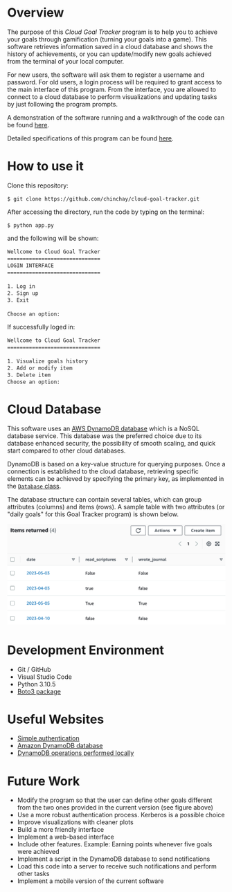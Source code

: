 # Overview

The purpose of this *Cloud Goal Tracker* program is to help you to achieve your goals through gamification (turning your goals into a game). This software retrieves information saved in a cloud database and shows the history of achievements, or you can update/modify new goals achieved from the terminal of your local computer.

For new users, the software will ask them to register a username and password. For old users, a login process will be required to grant access to the main interface of this program. From the interface, you are allowed to connect to a cloud database to perform visualizations and updating tasks by just following the program prompts.

A demonstration of the software running and a walkthrough of the code can be found [here]().

Detailed specifications of this program can be found [here](specifications.md).


# How to use it

Clone this repository:

```ShellSession
$ git clone https://github.com/chinchay/cloud-goal-tracker.git
```

After accessing the directory, run the code by typing on the terminal:

```ShellSession
$ python app.py
```

and the following will be shown:

```ShellSession
Wellcome to Cloud Goal Tracker
==============================
LOGIN INTERFACE
==============================

1. Log in
2. Sign up
3. Exit

Choose an option:
```

If successfully loged in:

```ShellSession
Wellcome to Cloud Goal Tracker
==============================

1. Visualize goals history
2. Add or modify item
3. Delete item
Choose an option:
```


# Cloud Database

This software uses an [AWS DynamoDB database](https://us-east-2.console.aws.amazon.com/dynamodbv2/home?region=us-east-2#service) which is a NoSQL database service. This database was the preferred choice due to its database enhanced security, the possibility of smooth scaling, and quick start compared to other cloud databases. 

DynamoDB is based on a key-value structure for querying purposes. Once a connection is established to the cloud database, retrieving specific elements can be achieved by specifying the primary key, as implemented in the [`Database` class](Database.py).

The database structure can contain several tables, which can group attributes (columns) and items (rows). A sample table with two attributes (or "daily goals" for this Goal Tracker program) is shown below.

![](images/sampleTable.png)



# Development Environment
* Git / GitHub
* Visual Studio Code
* Python 3.10.5
* [Boto3 package](https://github.com/boto/boto3)


# Useful Websites
* [Simple authentication](https://medium.com/@moinahmedbgbn/a-basic-login-system-with-python-746a64dc88d6)
* [Amazon DynamoDB database](https://us-east-2.console.aws.amazon.com/dynamodbv2/home?region=us-east-2#service)
* [DynamoDB operations performed locally](https://www.youtube.com/watch?v=Al1xwYhQ-BM&ab_channel=SoumilShah)

# Future Work
* Modify the program so that the user can define other goals different from the two ones provided in the current version (see figure above)
* Use a more robust authentication process. Kerberos is a possible choice
* Improve visualizations with cleaner plots
* Build a more friendly interface
* Implement a web-based interface
* Include other features. Example: Earning points whenever five goals were achieved
* Implement a script in the DynamoDB database to send notifications
* Load this code into a server to receive such notifications and perform other tasks
* Implement a mobile version of the current software